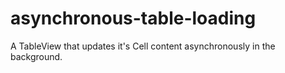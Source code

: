 # asynchronous-table-loading
A TableView that updates it's Cell content asynchronously in the background.

